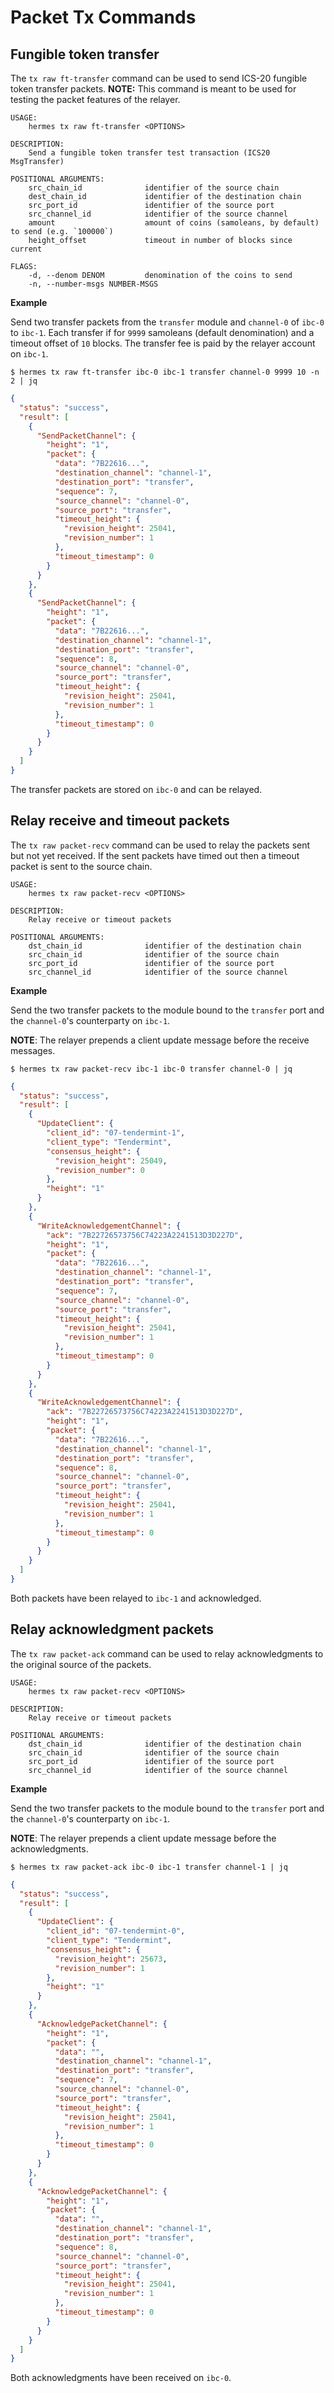 # Packet Tx Commands

## Fungible token transfer

The `tx raw ft-transfer` command can be used to send ICS-20 fungible token transfer packets.
__NOTE:__ This command is meant to be used for testing the packet features of the relayer.

```shell
USAGE:
    hermes tx raw ft-transfer <OPTIONS>

DESCRIPTION:
    Send a fungible token transfer test transaction (ICS20 MsgTransfer)

POSITIONAL ARGUMENTS:
    src_chain_id              identifier of the source chain
    dest_chain_id             identifier of the destination chain
    src_port_id               identifier of the source port
    src_channel_id            identifier of the source channel
    amount                    amount of coins (samoleans, by default) to send (e.g. `100000`)
    height_offset             timeout in number of blocks since current

FLAGS:
    -d, --denom DENOM         denomination of the coins to send
    -n, --number-msgs NUMBER-MSGS
```

__Example__

Send two transfer packets from the `transfer` module and `channel-0` of `ibc-0` to `ibc-1`. Each transfer if for `9999` samoleans (default denomination) and a timeout offset of `10` blocks. The transfer fee is paid by the relayer account on `ibc-1`.

```shell
$ hermes tx raw ft-transfer ibc-0 ibc-1 transfer channel-0 9999 10 -n 2 | jq
```

```json
{
  "status": "success",
  "result": [
    {
      "SendPacketChannel": {
        "height": "1",
        "packet": {
          "data": "7B22616...",
          "destination_channel": "channel-1",
          "destination_port": "transfer",
          "sequence": 7,
          "source_channel": "channel-0",
          "source_port": "transfer",
          "timeout_height": {
            "revision_height": 25041,
            "revision_number": 1
          },
          "timeout_timestamp": 0
        }
      }
    },
    {
      "SendPacketChannel": {
        "height": "1",
        "packet": {
          "data": "7B22616...",
          "destination_channel": "channel-1",
          "destination_port": "transfer",
          "sequence": 8,
          "source_channel": "channel-0",
          "source_port": "transfer",
          "timeout_height": {
            "revision_height": 25041,
            "revision_number": 1
          },
          "timeout_timestamp": 0
        }
      }
    }
  ]
}
```

The transfer packets are stored on `ibc-0` and can be relayed.

## Relay receive and timeout packets

The `tx raw packet-recv` command can be used to relay the packets sent but not yet received. If the sent packets have timed out then a timeout packet is sent to the source chain.

```shell
USAGE:
    hermes tx raw packet-recv <OPTIONS>

DESCRIPTION:
    Relay receive or timeout packets

POSITIONAL ARGUMENTS:
    dst_chain_id              identifier of the destination chain
    src_chain_id              identifier of the source chain
    src_port_id               identifier of the source port
    src_channel_id            identifier of the source channel
```

__Example__

Send the two transfer packets to the module bound to the `transfer` port and the `channel-0`'s counterparty on `ibc-1`.

__NOTE__: The relayer prepends a client update message before the receive messages.

```shell
$ hermes tx raw packet-recv ibc-1 ibc-0 transfer channel-0 | jq
```

```json
{
  "status": "success",
  "result": [
    {
      "UpdateClient": {
        "client_id": "07-tendermint-1",
        "client_type": "Tendermint",
        "consensus_height": {
          "revision_height": 25049,
          "revision_number": 0
        },
        "height": "1"
      }
    },
    {
      "WriteAcknowledgementChannel": {
        "ack": "7B22726573756C74223A2241513D3D227D",
        "height": "1",
        "packet": {
          "data": "7B22616...",
          "destination_channel": "channel-1",
          "destination_port": "transfer",
          "sequence": 7,
          "source_channel": "channel-0",
          "source_port": "transfer",
          "timeout_height": {
            "revision_height": 25041,
            "revision_number": 1
          },
          "timeout_timestamp": 0
        }
      }
    },
    {
      "WriteAcknowledgementChannel": {
        "ack": "7B22726573756C74223A2241513D3D227D",
        "height": "1",
        "packet": {
          "data": "7B22616...",
          "destination_channel": "channel-1",
          "destination_port": "transfer",
          "sequence": 8,
          "source_channel": "channel-0",
          "source_port": "transfer",
          "timeout_height": {
            "revision_height": 25041,
            "revision_number": 1
          },
          "timeout_timestamp": 0
        }
      }
    }
  ]
}
```

Both packets have been relayed to `ibc-1` and acknowledged.

## Relay acknowledgment packets

The `tx raw packet-ack` command can be used to relay acknowledgments to the original source of the packets.

```shell
USAGE:
    hermes tx raw packet-recv <OPTIONS>

DESCRIPTION:
    Relay receive or timeout packets

POSITIONAL ARGUMENTS:
    dst_chain_id              identifier of the destination chain
    src_chain_id              identifier of the source chain
    src_port_id               identifier of the source port
    src_channel_id            identifier of the source channel
```

__Example__

Send the two transfer packets to the module bound to the `transfer` port and the `channel-0`'s counterparty on `ibc-1`.

__NOTE__: The relayer prepends a client update message before the acknowledgments.

```shell
$ hermes tx raw packet-ack ibc-0 ibc-1 transfer channel-1 | jq
```

```json
{
  "status": "success",
  "result": [
    {
      "UpdateClient": {
        "client_id": "07-tendermint-0",
        "client_type": "Tendermint",
        "consensus_height": {
          "revision_height": 25673,
          "revision_number": 1
        },
        "height": "1"
      }
    },
    {
      "AcknowledgePacketChannel": {
        "height": "1",
        "packet": {
          "data": "",
          "destination_channel": "channel-1",
          "destination_port": "transfer",
          "sequence": 7,
          "source_channel": "channel-0",
          "source_port": "transfer",
          "timeout_height": {
            "revision_height": 25041,
            "revision_number": 1
          },
          "timeout_timestamp": 0
        }
      }
    },
    {
      "AcknowledgePacketChannel": {
        "height": "1",
        "packet": {
          "data": "",
          "destination_channel": "channel-1",
          "destination_port": "transfer",
          "sequence": 8,
          "source_channel": "channel-0",
          "source_port": "transfer",
          "timeout_height": {
            "revision_height": 25041,
            "revision_number": 1
          },
          "timeout_timestamp": 0
        }
      }
    }
  ]
}
```

Both acknowledgments have been received on `ibc-0`.
